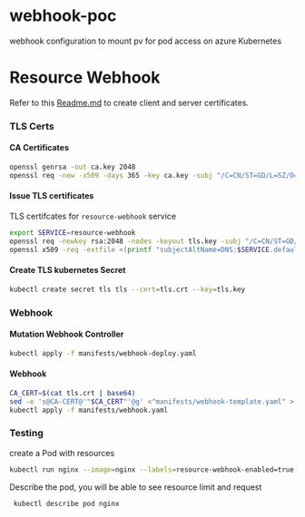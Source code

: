 # webhook-poc
webhook configuration to mount pv for pod access on azure Kubernetes 

# Resource Webhook
Refer to this [Readme.md]([https://github.com/adityajoshi12/kubernetes-development/tree/main/mutating-webhook](https://github.com/adityajoshi12/kubernetes-development/tree/main/mutating-webhook)) to create client and server certificates.

### TLS Certs
#### CA Certificates
```bash
openssl genrsa -out ca.key 2048
openssl req -new -x509 -days 365 -key ca.key -subj "/C=CN/ST=GD/L=SZ/O=Acme, Inc./CN=Acme Root CA" -out ca.crt
```


#### Issue TLS certificates
TLS certifcates for `resource-webhook` service 
```bash
export SERVICE=resource-webhook
openssl req -newkey rsa:2048 -nodes -keyout tls.key -subj "/C=CN/ST=GD/L=SZ/O=Acme, Inc./CN=$SERVICE.default.svc.cluster.local" -out tls.csr
openssl x509 -req -extfile <(printf "subjectAltName=DNS:$SERVICE.default.svc.cluster.local,DNS:$SERVICE.default.svc.cluster,DNS:$SERVICE.default.svc,DNS:$SERVICE.default.svc,DNS:$SERVICE.default,DNS:$SERVICE") -days 365 -in tls.csr -CA ca.crt -CAkey ca.key -CAcreateserial -out tls.crt
```

#### Create TLS kubernetes Secret
```bash
kubectl create secret tls tls --cert=tls.crt --key=tls.key
```

### Webhook 
#### Mutation Webhook Controller
```bash
kubectl apply -f manifests/webhook-deploy.yaml
```

#### Webhook
```bash
CA_CERT=$(cat tls.crt | base64)
sed -e 's@CA-CERT@'"$CA_CERT"'@g' <"manifests/webhook-template.yaml" > manifests/webhook.yaml
kubectl apply -f manifests/webhook.yaml
```

### Testing
create a Pod with resources
```bash
kubectl run nginx --image=nginx --labels=resource-webhook-enabled=true 
```
Describe the pod, you will be able to see resource limit and request
```bash
 kubectl describe pod nginx 
```

